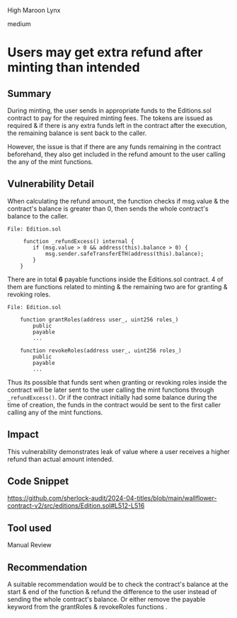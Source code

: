 High Maroon Lynx

medium

# Users may get extra refund after minting than intended

## Summary
During minting, the user sends in appropriate funds to the Editions.sol contract to pay for the required minting fees. The tokens are issued as required & if there is any extra funds left in the contract after the execution, the remaining balance is sent back to the caller.

However, the issue is that if there are any funds remaining in the contract beforehand, they also get included in the refund amount to the user calling the any of the mint functions.

## Vulnerability Detail

When calculating the refund amount, the function checks if msg.value & the contract's balance is greater than 0, then sends the whole contract's balance to the caller. 
```solidity
File: Edition.sol
  
     function _refundExcess() internal {
        if (msg.value > 0 && address(this).balance > 0) {
            msg.sender.safeTransferETH(address(this).balance);
        }
    }
```
There are in total **6** payable functions inside the Editions.sol contract. 4 of them are functions related to minting & the remaining two are for granting & revoking roles.
```solidity
File: Edition.sol

    function grantRoles(address user_, uint256 roles_)
        public
        payable
        ...

    function revokeRoles(address user_, uint256 roles_)
        public
        payable
        ...
```
Thus its possible that funds sent when granting or revoking roles inside the contract will be later sent to the user calling the mint functions through `_refundExcess()`. 
Or if the contract initially had some balance during the time of creation, the funds in the contract would be sent to the first caller calling any of the mint functions.

## Impact
This vulnerability demonstrates leak of value where a user receives a higher refund than actual amount intended.

## Code Snippet
https://github.com/sherlock-audit/2024-04-titles/blob/main/wallflower-contract-v2/src/editions/Edition.sol#L512-L516

## Tool used

Manual Review

## Recommendation
A suitable recommendation would be to check the contract's balance at the start & end of the function & refund the difference to the user instead of sending the whole contract's balance.
Or either remove the payable keyword from the grantRoles & revokeRoles functions .